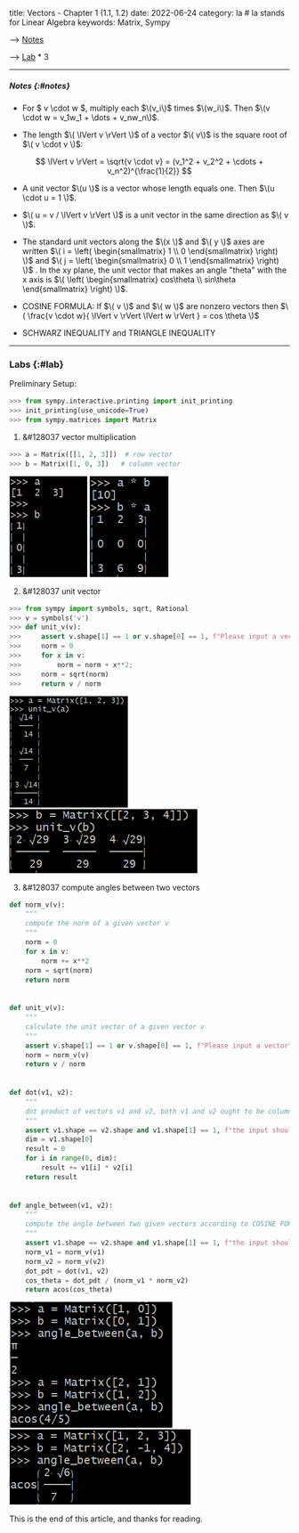 

title: Vectors - Chapter 1 (1.1, 1.2)
date: 2022-06-24
category: la  # la stands for Linear Algebra
keywords: Matrix, Sympy
   


--> [Notes](#notes) 

--> [Lab](#lab) * 3 

-------------

##### Notes {:#notes}

* For $ v \cdot w $, multiply each $\(v_i\)$ times $\(w_i\)$. Then $\(v \cdot w = v_1w_1 + \dots + v_nw_n\)$.   

* The length $\( \lVert v  \rVert \)$ of a vector $\( v\)$ is the square root of $\( v \cdot v \)$:

 $$ \lVert v \rVert = \sqrt{v \cdot v} = (v_1^2 + v_2^2 + \cdots + v_n^2)^{\frac{1}{2}}   $$
 

* A unit vector $\(u \)$ is a vector whose length equals one. Then $\(u \cdot u = 1 \)$.

* $\( u = v / \lVert v \rVert \)$ is a unit vector in the same direction as $\( v \)$.
* The standard unit vectors along the $\(x \)$ and $\( y \)$ axes are written $\( i = \left( \begin{smallmatrix}  1 \\ 0      \end{smallmatrix}  \right)   \)$ and $\( j = \left( \begin{smallmatrix}  0 \\ 1      \end{smallmatrix}  \right)   \)$   . In the xy plane, the unit vector that makes an angle "theta" with the x axis is $\( \left( \begin{smallmatrix} cos\theta \\ sin\theta \end{smallmatrix} \right) \)$.

* COSINE FORMULA: If $\( v  \)$ and $\( w  \)$ are nonzero vectors then $\( \frac{v \cdot w}{ \lVert v \rVert \lVert w \rVert }  = cos \theta  \)$
* SCHWARZ INEQUALITY and TRIANGLE INEQUALITY


--------------------
### Labs {:#lab}

Preliminary Setup:

``` python
>>> from sympy.interactive.printing import init_printing  
>>> init_printing(use_unicode=True)
>>> from sympy.matrices import Matrix
```

1) &#128037 vector multiplication

``` python
>>> a = Matrix([[1, 2, 3]])  # row vector
>>> b = Matrix([1, 0, 3])   # column vector
```
![vector a & b](../static/vec1.png)
![vector multiplication ](../static/vec2.png)

2) &#128037 unit vector 


``` python
>>> from sympy import symbols, sqrt, Rational
>>> v = symbols('v')
>>> def unit_v(v):
>>>     assert v.shape[1] == 1 or v.shape[0] == 1, f"Please input a vector"
>>>     norm = 0
>>>     for x in v:
>>>         norm = norm + x**2;
>>>     norm = sqrt(norm)
>>>     return v / norm 

```
![vec a](../static/vec_mul1.png)
![vec b](../static/vec_mul2.png)


3) &#128037 compute angles between two vectors
``` python
def norm_v(v):
    """
    compute the norm of a given vector v
    """
    norm = 0
    for x in v:
        norm += x**2
    norm = sqrt(norm)
    return norm


def unit_v(v):
    """
    calculate the unit vector of a given vector v
    """
    assert v.shape[1] == 1 or v.shape[0] == 1, f"Please input a vector"
    norm = norm_v(v)
    return v / norm 


def dot(v1, v2):
    """
    dot product of vectors v1 and v2, both v1 and v2 ought to be column vectors
    """
    assert v1.shape == v2.shape and v1.shape[1] == 1, f"the input should be column vectors with the same dimension"
    dim = v1.shape[0]
    result = 0
    for i in range(0, dim):
        result += v1[i] * v2[i]
    return result


def angle_between(v1, v2):
    """
    compute the angle between two given vectors according to COSINE FORMULA
    """
    assert v1.shape == v2.shape and v1.shape[1] == 1, f"the input should be column vectors with the same dimension"
    norm_v1 = norm_v(v1)
    norm_v2 = norm_v(v2)
    dot_pdt = dot(v1, v2)
    cos_theta = dot_pdt / (norm_v1 * norm_v2)
    return acos(cos_theta)

```
![angle between two vectors](../static/angle_between.png)
![angle 2](../static/angle_bt2.png)

This is the end of this article, and thanks for reading.



